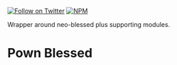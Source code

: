 [![Follow on Twitter](https://img.shields.io/twitter/follow/pownjs.svg?logo=twitter)](https://twitter.com/pownjs)
[![NPM](https://img.shields.io/npm/v/@pown/blessed.svg)](https://www.npmjs.com/package/@pown/blessed)

Wrapper around neo-blessed plus supporting modules.

# Pown Blessed

